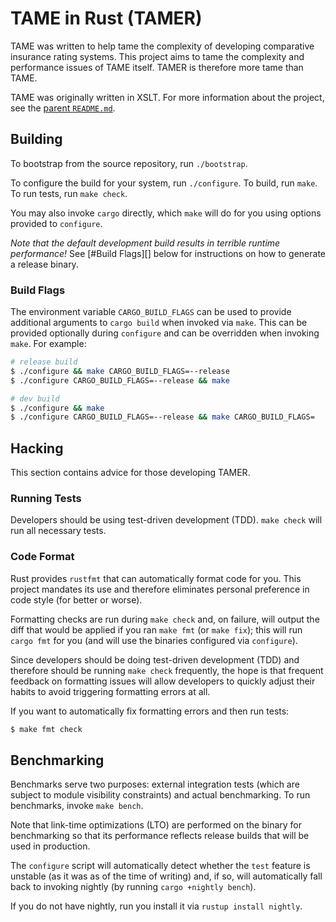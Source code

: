 <!---
  Copyright (C) 2014-2021 Ryan Specialty Group, LLC.

  This file is part of TAME.

  Permission is granted to copy, distribute and/or modify this
  document under the terms of the GNU Free Documentation License,
  Version 1.3 or any later version published by the Free Software
  Foundation; with no Invariant Sections, no Front-Cover Texts, and no
  Back-Cover Texts.  A copy of the license is included the file
  COPYING.FDL.
-->
TAME in Rust (TAMER)
====================
TAME was written to help tame the complexity of developing comparative
insurance rating systems.  This project aims to tame the complexity and
performance issues of TAME itself.  TAMER is therefore more tame than TAME.

TAME was originally written in XSLT.  For more information about the
project, see the [parent `README.md`](../README.md).


## Building
To bootstrap from the source repository, run `./bootstrap`.

To configure the build for your system, run `./configure`.  To build, run
`make`.  To run tests, run `make check`.

You may also invoke `cargo` directly, which `make` will do for you using
options provided to `configure`.

*Note that the default development build results in terrible runtime
performance!*  See [#Build Flags][] below for instructions on how to
generate a release binary.


### Build Flags
The environment variable `CARGO_BUILD_FLAGS` can be used to provide
additional arguments to `cargo build` when invoked via `make`.  This can be
provided optionally during `configure` and can be overridden when invoking
`make`.  For example:

```sh
# release build
$ ./configure && make CARGO_BUILD_FLAGS=--release
$ ./configure CARGO_BUILD_FLAGS=--release && make

# dev build
$ ./configure && make
$ ./configure CARGO_BUILD_FLAGS=--release && make CARGO_BUILD_FLAGS=
```


## Hacking
This section contains advice for those developing TAMER.


### Running Tests
Developers should be using test-driven development (TDD).  `make check` will
run all necessary tests.


### Code Format
Rust provides `rustfmt` that can automatically format code for you.  This
project mandates its use and therefore eliminates personal preference in
code style (for better or worse).

Formatting checks are run during `make check` and, on failure, will output
the diff that would be applied if you ran `make fmt` (or `make fix`); this
will run `cargo fmt` for you (and will use the binaries configured via
`configure`).

Since developers should be doing test-driven development (TDD) and therefore
should be running `make check` frequently, the hope is that frequent
feedback on formatting issues will allow developers to quickly adjust their
habits to avoid triggering formatting errors at all.

If you want to automatically fix formatting errors and then run tests:

```sh
$ make fmt check
```


## Benchmarking
Benchmarks serve two purposes: external integration tests (which are subject
to module visibility constraints) and actual benchmarking.  To run
benchmarks, invoke `make bench`.

Note that link-time optimizations (LTO) are performed on the binary for
benchmarking so that its performance reflects release builds that will be
used in production.

The `configure` script will automatically detect whether the `test` feature
is unstable (as it was as of the time of writing) and, if so, will
automatically fall back to invoking nightly (by running `cargo +nightly
bench`).

If you do not have nightly, run you install it via `rustup install nightly`.
